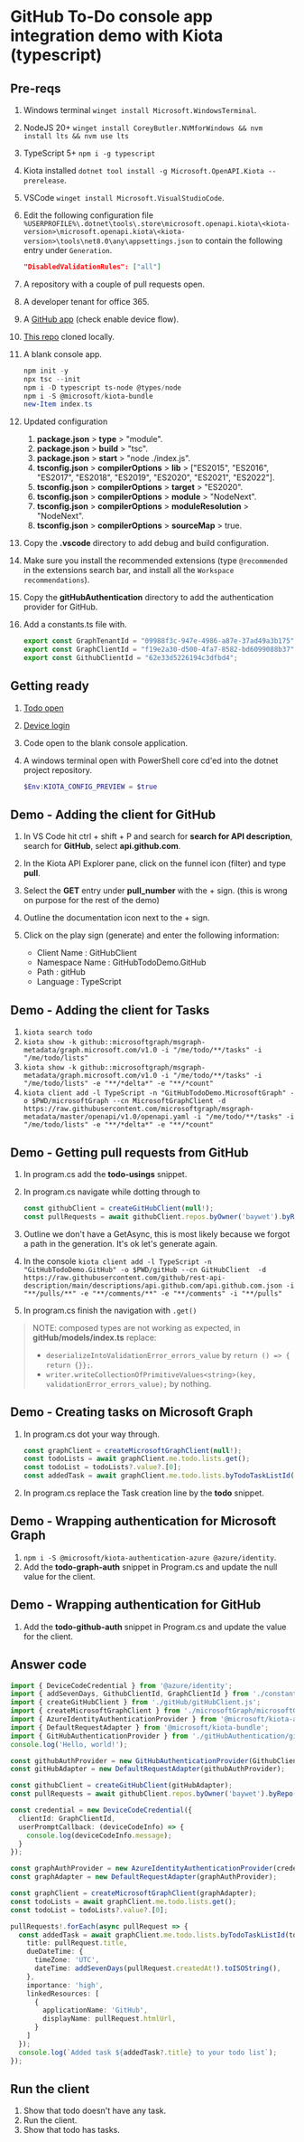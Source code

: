 # GitHub To-Do console app integration demo with Kiota (typescript)

## Pre-reqs

1. Windows terminal `winget install Microsoft.WindowsTerminal`.
1. NodeJS 20+ `winget install CoreyButler.NVMforWindows && nvm install lts && nvm use lts`
1. TypeScript 5+ `npm i -g typescript`
1. Kiota installed `dotnet tool install -g Microsoft.OpenAPI.Kiota --prerelease`.
1. VSCode `winget install Microsoft.VisualStudioCode`.
1. Edit the following configuration file `%USERPROFILE%\.dotnet\tools\.store\microsoft.openapi.kiota\<kiota-version>\microsoft.openapi.kiota\<kiota-version>\tools\net8.0\any\appsettings.json` to contain the following entry under `Generation`.

   ```json
   "DisabledValidationRules": ["all"]
   ```

1. A repository with a couple of pull requests open.
1. A developer tenant for office 365.
1. A [GitHub app](https://github.com/settings/applications/new) (check enable device flow).
1. [This repo](https://github.com/baywet/GitHubTodoDemo) cloned locally.
1. A blank console app.

    ```PowerShell
    npm init -y
    npx tsc --init
    npm i -D typescript ts-node @types/node
    npm i -S @microsoft/kiota-bundle
    new-Item index.ts
    ```

1. Updated configuration

    1. **package.json** > **type** > "module".
    1. **package.json** > **build** > "tsc".
    1. **package.json** > **start** > "node ./index.js".
    1. **tsconfig.json** > **compilerOptions** > **lib** > ["ES2015", "ES2016", "ES2017", "ES2018", "ES2019", "ES2020", "ES2021", "ES2022"].
    1. **tsconfig.json** > **compilerOptions** > **target** > "ES2020".
    1. **tsconfig.json** > **compilerOptions** > **module** > "NodeNext".
    1. **tsconfig.json** > **compilerOptions** > **moduleResolution** > "NodeNext".
    1. **tsconfig.json** > **compilerOptions** > **sourceMap** > true.
1. Copy the **.vscode** directory to add debug and build configuration.
1. Make sure you install the recommended extensions (type `@recommended` in the extensions search bar, and install all the `Workspace recommendations`).
1. Copy the **gitHubAuthentication** directory to add the authentication provider for GitHub.
1. Add a constants.ts file with.

   ```TypeScript
   export const GraphTenantId = "09988f3c-947e-4986-a87e-37ad49a3b175";
   export const GraphClientId = "f19e2a30-d500-4fa7-8582-bd6099088b37";
   export const GithubClientId = "62e33d5226194c3dfbd4";
   ```

## Getting ready

1. [Todo open](https://to-do.office.com/tasks/inbox)
1. [Device login](https://www.microsoft.com/devicelogin)
1. Code open to the blank console application.
1. A windows terminal open with PowerShell core cd'ed into the dotnet project repository.

   ```PowerShell
   $Env:KIOTA_CONFIG_PREVIEW = $true
   ```

## Demo - Adding the client for GitHub

1. In VS Code hit ctrl + shift + P and search for **search for API description**, search for **GitHub**, select **api.github.com**.
1. In the Kiota API Explorer pane, click on the funnel icon (filter) and type **pull**.
1. Select the **GET** entry under **pull_number** with the + sign. (this is wrong on purpose for the rest of the demo)
1. Outline the documentation icon next to the + sign.
1. Click on the play sign (generate) and enter the following information:

   - Client Name : GitHubClient
   - Namespace Name : GitHubTodoDemo.GitHub
   - Path : gitHub
   - Language : TypeScript

## Demo - Adding the client for Tasks

1. `kiota search todo`
1. `kiota show -k github::microsoftgraph/msgraph-metadata/graph.microsoft.com/v1.0 -i "/me/todo/**/tasks" -i "/me/todo/lists"`
1. `kiota show -k github::microsoftgraph/msgraph-metadata/graph.microsoft.com/v1.0 -i "/me/todo/**/tasks" -i "/me/todo/lists" -e "**/*delta*" -e "**/*count"`
1. `kiota client add -l TypeScript -n "GitHubTodoDemo.MicrosoftGraph" -o $PWD/microsoftGraph --cn MicrosoftGraphClient -d https://raw.githubusercontent.com/microsoftgraph/msgraph-metadata/master/openapi/v1.0/openapi.yaml -i "/me/todo/**/tasks" -i "/me/todo/lists" -e "**/*delta*" -e "**/*count"`

## Demo - Getting pull requests from GitHub

1. In program.cs add the **todo-usings** snippet.
1. In program.cs navigate while dotting through to

   ```TypeScript
   const githubClient = createGitHubClient(null!);
   const pullRequests = await githubClient.repos.byOwner('baywet').byRepo('demo').pulls.
   ```

1. Outline we don't have a GetAsync, this is most likely because we forgot a path in the generation. It's ok let's generate again.
1. In the console `kiota client add -l TypeScript -n "GitHubTodoDemo.GitHub" -o $PWD/gitHub --cn GitHubClient  -d https://raw.githubusercontent.com/github/rest-api-description/main/descriptions/api.github.com/api.github.com.json -i "**/pulls/**" -e "**/comments/**" -e "**/comments" -i "**/pulls"`
1. In program.cs finish the navigation with `.get()`

> NOTE: composed types are not working as expected, in **gitHub/models/index.ts** replace:
>
> - `deserializeIntoValidationError_errors_value` by `return () => { return {}};`.
> - `writer.writeCollectionOfPrimitiveValues<string>(key, validationError_errors_value);` by nothing.

## Demo - Creating tasks on Microsoft Graph

1. In program.cs dot your way through.

   ```TypeScript
   const graphClient = createMicrosoftGraphClient(null!);
   const todoLists = await graphClient.me.todo.lists.get();
   const todoList = todoLists?.value?.[0];
   const addedTask = await graphClient.me.todo.lists.byTodoTaskListId(todoList?.id!).tasks.post({ title: 'Task 1' });
   ```

1. In program.cs replace the Task creation line by the **todo** snippet.

## Demo - Wrapping authentication for Microsoft Graph

1. `npm i -S @microsoft/kiota-authentication-azure @azure/identity`.
1. Add the **todo-graph-auth** snippet in Program.cs and update the null value for the client.

## Demo - Wrapping authentication for GitHub

1. Add the **todo-github-auth** snippet in Program.cs and update the value for the client.

## Answer code

```TypeScript
import { DeviceCodeCredential } from '@azure/identity';
import { addSevenDays, GithubClientId, GraphClientId } from './constants.js';
import { createGitHubClient } from './gitHub/gitHubClient.js';
import { createMicrosoftGraphClient } from './microsoftGraph/microsoftGraphClient.js';
import { AzureIdentityAuthenticationProvider } from '@microsoft/kiota-authentication-azure';
import { DefaultRequestAdapter } from '@microsoft/kiota-bundle';
import { GitHubAuthenticationProvider } from './gitHubAuthentication/gitHubAuthenticationProvider.js';
console.log('Hello, world!');

const githubAuthProvider = new GitHubAuthenticationProvider(GithubClientId, 'repo');
const gitHubAdapter = new DefaultRequestAdapter(githubAuthProvider);

const githubClient = createGitHubClient(gitHubAdapter);
const pullRequests = await githubClient.repos.byOwner('baywet').byRepo('demo').pulls.get();

const credential = new DeviceCodeCredential({
  clientId: GraphClientId,
  userPromptCallback: (deviceCodeInfo) => {
    console.log(deviceCodeInfo.message);
  }
});

const graphAuthProvider = new AzureIdentityAuthenticationProvider(credential);
const graphAdapter = new DefaultRequestAdapter(graphAuthProvider);

const graphClient = createMicrosoftGraphClient(graphAdapter);
const todoLists = await graphClient.me.todo.lists.get();
const todoList = todoLists?.value?.[0];

pullRequests!.forEach(async pullRequest => {
  const addedTask = await graphClient.me.todo.lists.byTodoTaskListId(todoList?.id!).tasks.post({ 
    title: pullRequest.title,
    dueDateTime: {
      timeZone: 'UTC',
      dateTime: addSevenDays(pullRequest.createdAt!).toISOString(),
    },
    importance: 'high',
    linkedResources: [
      {
        applicationName: 'GitHub',
        displayName: pullRequest.htmlUrl,
      }
    ]
  });
  console.log(`Added task ${addedTask?.title} to your todo list`);
});
```

## Run the client

1. Show that todo doesn't have any task.
1. Run the client.
1. Show that todo has tasks.

